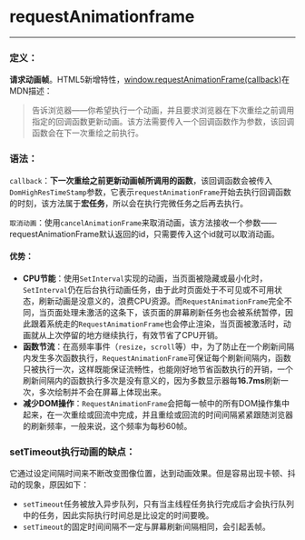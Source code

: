 # requestAnimationframe

------

### 定义：

**请求动画帧**。HTML5新增特性，[window.requestAnimationFrame(callback)](https://developer.mozilla.org/zh-CN/docs/Web/API/Window/requestAnimationFrame)在MDN描述：

> 告诉浏览器——你希望执行一个动画，并且要求浏览器在下次重绘之前调用指定的回调函数更新动画。该方法需要传入一个回调函数作为参数，该回调函数会在下一次重绘之前执行。

### 语法：

`callback`：**下一次重绘之前更新动画帧所调用的函数**，该回调函数会被传入`DomHighResTimeStamp`参数，它表示`requestAnimationFrame`开始去执行回调函数的时刻，该方法属于**宏任务**，所以会在执行完微任务之后再去执行。

`取消动画`：使用`cancelAnimationFrame`来取消动画，该方法接收一个参数——requestAnimationFrame默认返回的id，只需要传入这个id就可以取消动画。

#### 优势：

- **CPU节能**：使用`SetInterval`实现的动画，当页面被隐藏或最小化时，`SetInterval`仍在后台执行动画任务，由于此时页面处于不可见或不可用状态，刷新动画是没意义的，浪费CPU资源。而`RequestAnimationFrame`完全不同，当页面处理未激活的这条下，该页面的屏幕刷新任务也会被系统暂停，因此跟着系统走的`RequestAnimationFrame`也会停止渲染，当页面被激活时，动画就从上次停留的地方继续执行，有效节省了CPU开销。
- **函数节流**：在高频率事件（`resize`，`scroll`等）中，为了防止在一个刷新间隔内发生多次函数执行，`RequestAnimationFrame`可保证每个刷新间隔内，函数只被执行一次，这样既能保证流畅性，也能刚好地节省函数执行的开销，一个刷新间隔内的函数执行多次是没有意义的，因为多数显示器每**16.7ms**刷新一次，多次绘制并不会在屏幕上体现出来。
- **减少DOM操作**：`RequestAnimationFrame`会把每一帧中的所有DOM操作集中起来，在一次重绘或回流中完成，并且重绘或回流的时间间隔紧紧跟随浏览器的刷新频率，一般来说，这个频率为每秒60帧。

### setTimeout执行动画的缺点：

它通过设定间隔时间来不断改变图像位置，达到动画效果。但是容易出现卡顿、抖动的现象，原因如下：

- `setTimeout`任务被放入异步队列，只有当主线程任务执行完成后才会执行队列中的任务，因此实际执行时间总是比设定的时间要晚。
- `setTimeout`的固定时间间隔不一定与屏幕刷新间隔相同，会引起丢帧。


